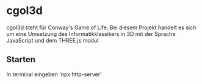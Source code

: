 # cgol3d
cgol3d steht für Conway's Game of Life. Bei diesem Projekt handelt es sich um eine Umsetzung des Informatikklassikers in 3D mit der Sprache JavaScript und dem THREE.js modul

## Starten
In terminal eingeben 
'npx http-server'

